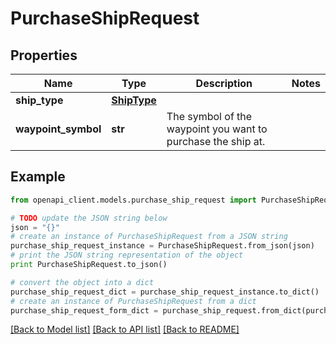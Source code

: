 # PurchaseShipRequest


## Properties

Name | Type | Description | Notes
------------ | ------------- | ------------- | -------------
**ship_type** | [**ShipType**](ShipType.md) |  | 
**waypoint_symbol** | **str** | The symbol of the waypoint you want to purchase the ship at. | 

## Example

```python
from openapi_client.models.purchase_ship_request import PurchaseShipRequest

# TODO update the JSON string below
json = "{}"
# create an instance of PurchaseShipRequest from a JSON string
purchase_ship_request_instance = PurchaseShipRequest.from_json(json)
# print the JSON string representation of the object
print PurchaseShipRequest.to_json()

# convert the object into a dict
purchase_ship_request_dict = purchase_ship_request_instance.to_dict()
# create an instance of PurchaseShipRequest from a dict
purchase_ship_request_form_dict = purchase_ship_request.from_dict(purchase_ship_request_dict)
```
[[Back to Model list]](../README.md#documentation-for-models) [[Back to API list]](../README.md#documentation-for-api-endpoints) [[Back to README]](../README.md)


